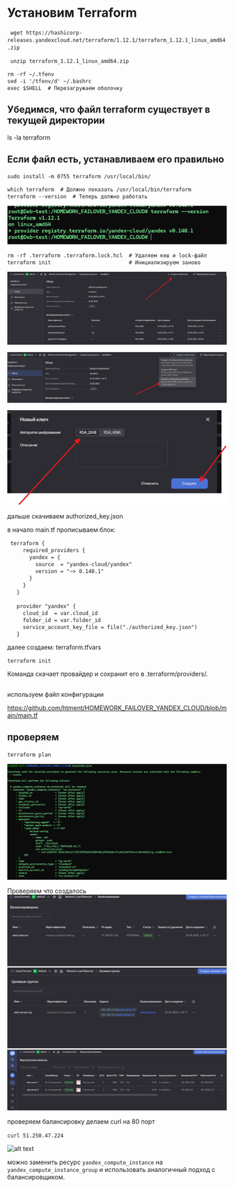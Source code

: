 # Установим Terraform

`` wget https://hashicorp-releases.yandexcloud.net/terraform/1.12.1/terraform_1.12.1_linux_amd64.zip``

`` unzip terraform_1.12.1_linux_amd64.zip``

```
rm -rf ~/.tfenv
sed -i '/tfenv/d' ~/.bashrc
exec $SHELL  # Перезагружаем оболочку
```


## Убедимся, что файл terraform существует в текущей директории
ls -la terraform

## Если файл есть, устанавливаем его правильно

```
sudo install -m 0755 terraform /usr/local/bin/
```

```
which terraform  # Должно показать /usr/local/bin/terraform
terraform --version  # Теперь должно работать
```

![alt text](img/image.png)



```
rm -rf .terraform .terraform.lock.hcl  # Удаляем кеш и lock-файл
terraform init                         # Инициализируем заново

```
![alt text](img/image-1.png)

![alt text](img/image-2.png)

![alt text](img/image-3.png)

дальше скачиваем  authorized_key.json

в начало main.tf прописываем блок:

```
 terraform {
     required_providers {
       yandex = {
         source  = "yandex-cloud/yandex"
         version = "~> 0.140.1"
       }
     }
   }

   provider "yandex" {
     cloud_id  = var.cloud_id
     folder_id = var.folder_id
     service_account_key_file = file("./authorized_key.json")
   }
```
далее создаем:
terraform.tfvars

```
terraform init
```

Команда скачает провайдер и сохранит его в .terraform/providers/.

##
используем файл конфигурации

https://github.com/htment/HOMEWORK_FAILOVER_YANDEX_CLOUD/blob/main/main.tf

 ## проверяем 
 ``terraform plan``

![alt text](img/image4.png)


Проверяем что создалось
![alt text](img/image-4.png)
![alt text](img/image-5.png)
![alt text](img/image-6.png)


проверяем балансировку делаем curl на 80 порт

```curl 51.250.47.224```

![alt text](img/image-7.png)


можно заменить ресурс ``yandex_compute_instance`` на ``yandex_compute_instance_group`` и использовать аналогичный подход с балансировщиком.